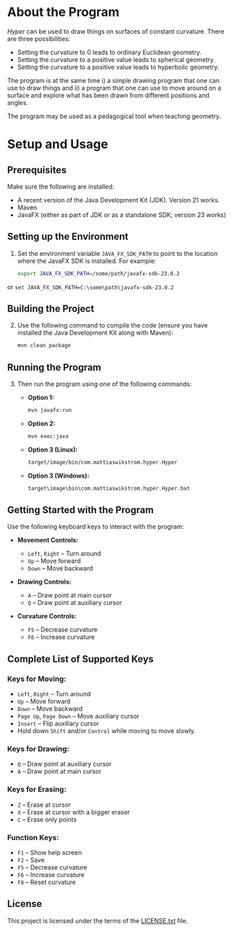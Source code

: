 # About the Program
*Hyper* can be used to draw things on surfaces of constant curvature. There are three possibilities:
- Setting the curvature to 0 leads to ordinary Euclidean geometry.
- Setting the curvature to a positive value leads to spherical geometry.
- Setting the curvature to a positive value leads to hyperbolic geometry.

The program is at the same time i) a simple drawing program that one can use to draw things and ii) a program that one can use to move around on a surface and explore what has been drawn from different positions and angles.

The program may be used as a pedagogical tool when teaching geometry.

# Setup and Usage

## Prerequisites

Make sure the following are installed:
- A recent version of the Java Development Kit (JDK). Version 21 works.
- Maven
- JavaFX (either as part of JDK or as a standalone SDK; version 23 works)

## Setting up the Environment

1. Set the environment variable `JAVA_FX_SDK_PATH` to point to the location where the JavaFX SDK is installed. For example:
    ```bash
    export JAVA_FX_SDK_PATH=/some/path/javafx-sdk-23.0.2
    ```
 or
    ```
    set JAVA_FX_SDK_PATH=C:\some\path\javafx-sdk-23.0.2
    ```

## Building the Project

2. Use the following command to compile the code (ensure you have installed the Java Development Kit along with Maven):
    ```bash
    mvn clean package
    ```

## Running the Program

3. Then run the program using one of the following commands:

    - **Option 1:** 
      ```bash
      mvn javafx:run
      ```

    - **Option 2:**
      ```bash
      mvn exec:java
      ```

    - **Option 3 (Linux):**
      ```bash
      target/image/bin/com.mattiaswikstrom.hyper.Hyper
      ```

    - **Option 3 (Windows):**
      ```bash
      target\image\bin\com.mattiaswikstrom.hyper.Hyper.bat
      ```

## Getting Started with the Program

Use the following keyboard keys to interact with the program:

- **Movement Controls:**
    - `Left`, `Right` – Turn around
    - `Up` – Move forward
    - `Down` – Move backward

- **Drawing Controls:**
    - `A` – Draw point at main cursor
    - `Q` – Draw point at auxiliary cursor

- **Curvature Controls:**
    - `F5` – Decrease curvature
    - `F6` – Increase curvature

## Complete List of Supported Keys

### Keys for Moving:
- `Left`, `Right` – Turn around
- `Up` – Move forward
- `Down` – Move backward
- `Page Up`, `Page Down` – Move auxiliary cursor
- `Insert` – Flip auxiliary cursor
- Hold down `Shift` and/or `Control` while moving to move slowly.

### Keys for Drawing:
- `Q` – Draw point at auxiliary cursor
- `A` – Draw point at main cursor

### Keys for Erasing:
- `Z` – Erase at cursor
- `X` – Erase at cursor with a bigger eraser
- `C` – Erase only points

### Function Keys:
- `F1` – Show help screen
- `F2` – Save
- `F5` – Decrease curvature
- `F6` – Increase curvature
- `F8` – Reset curvature

## License

This project is licensed under the terms of the [LICENSE.txt](./LICENSE.txt) file.
